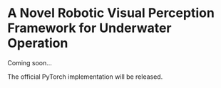 # A Novel Robotic Visual Perception Framework for Underwater Operation
Coming soon...

The official PyTorch implementation will be released.
